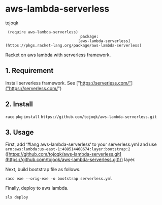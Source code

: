 # aws-lambda-serverless

tojoqk

```racket
 (require aws-lambda-serverless)                                                                                   
                                 package:                                                                          
                                [aws-lambda-serverless](https://pkgs.racket-lang.org/package/aws-lambda-serverless)
```

Racket on aws lambda with serverless framework.

## 1. Requirement

Install serverless framework. See
["https://serverless.com/"]("https://serverless.com/")

## 2. Install

`raco` `pkg` `install` `https://github.com/tojoqk/aws-lambda-serverless.git`

## 3. Usage

First, add ‘\#lang aws-lambda-serverless‘ to your serverless.yml and use
`arn:aws:lambda:us-east-1:488514468674:layer:bootstrap:2`
\([https://github.com/tojoqk/aws-lambda-serverless.git](https://github.com/tojoqk/aws-lambda-serverless.git)\)
layer.

Next, build bootstrap file as follows.

```racket
raco exe --orig-exe -o bootstrap serverless.yml
```

Finally, deploy to aws lambda.

```racket
sls deploy
```
